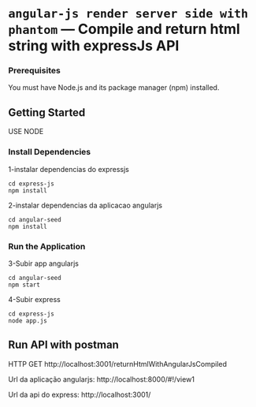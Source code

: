 # `angular-js render server side with phantom` — Compile and return html string with expressJs API


### Prerequisites
You must have Node.js
and its package manager (npm) installed.

## Getting Started

USE NODE

### Install Dependencies
1-instalar dependencias do expressjs
```
cd express-js
npm install
```
2-instalar dependencias da aplicacao angularjs
```
cd angular-seed
npm install
```
### Run the Application
3-Subir app angularjs
```
cd angular-seed
npm start
```

4-Subir express
```
cd express-js
node app.js
```

## Run API with postman
HTTP GET
http://localhost:3001/returnHtmlWithAngularJsCompiled

Url da aplicação angularjs:
http://localhost:8000/#!/view1

Url da api do express:
http://localhost:3001/

